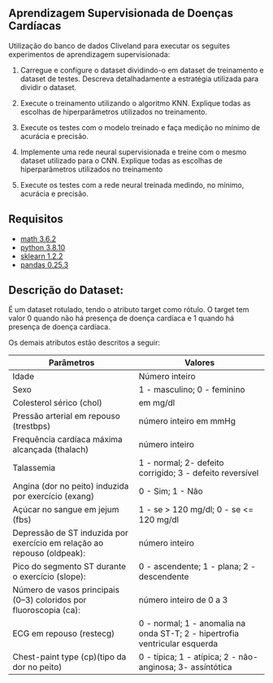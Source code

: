 ## Aprendizagem Supervisionada de Doenças Cardíacas

Utilização do banco de dados Cliveland para executar os seguites experimentos de aprendizagem supervisionada:

1) Carregue e configure o dataset dividindo-o em dataset de treinamento e dataset de testes. Descreva detalhadamente a estratégia utilizada para dividir o dataset.

2) Execute o treinamento utilizando o algoritmo KNN. Explique todas as escolhas de hiperparâmetros utilizados no treinamento.

3) Execute os testes com o modelo treinado e faça medição no mínimo de acurácia e precisão.

4) Implemente uma rede neural supervisionada e treine com o mesmo dataset utilizado para o CNN. Explique todas as escolhas de hiperparâmetros utilizados no treinamento

5) Execute os testes com a rede neural treinada medindo, no mínimo, acurácia e precisão.

## Requisitos
- [math 3.6.2](https://matplotlib.org/stable/index.html#installation)
- [python 3.8.10](https://docs.python.org/3/using/unix.html#getting-and-installing-the-latest-version-of-python)
- [sklearn 1.2.2](https://pypi.org/project/sklearn/)
- [pandas 0.25.3](https://pandas.pydata.org/docs/getting_started/install.html#installing-from-pypi)
## Descrição do Dataset:

É um dataset rotulado, tendo o atributo target como rótulo. O target tem valor 0 quando não há presença de doença cardíaca e 1 quando há presença de doença cardíaca.  

Os demais atributos estão descritos a seguir:


| Parâmetros  | Valores|
| ------------- | ------------- |
| Idade | Número inteiro |
| Sexo  | 1 - masculino; 0 - feminino |
| Colesterol sérico (chol) | em mg/dl |
| Pressão arterial em repouso (trestbps) | número inteiro em mmHg |
| Frequência cardíaca máxima alcançada (thalach) | número inteiro |
| Talassemia | 1 - normal; 2- defeito corrigido; 3 - defeito reversível |
| Angina (dor no peito) induzida por exercício (exang) | 0 - Sim; 1 - Não |
| Açúcar no sangue em jejum (fbs) | 1 - se > 120 mg/dl; 0 - se <= 120 mg/dl |
| Depressão de ST induzida por exercício em relação ao repouso (oldpeak): | número inteiro |
| Pico do segmento ST durante o exercício (slope): | 0 - ascendente; 1 - plana; 2 - descendente |
| Número de vasos principais (0–3) coloridos por fluoroscopia (ca):  | número inteiro de 0 a 3  |
| ECG em repouso (restecg) |  0 - normal; 1 - anomalia na onda ST-T; 2 - hipertrofia ventricular esquerda |
| Chest-paint type (cp)(tipo da dor no peito) |  0 - típica; 1 - atípica; 2 - não-anginosa; 3- assíntótica |
